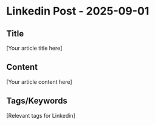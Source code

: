 # Linkedin Post - 2025-09-01

## Title
[Your article title here]

## Content
[Your article content here]

## Tags/Keywords
[Relevant tags for Linkedin]
